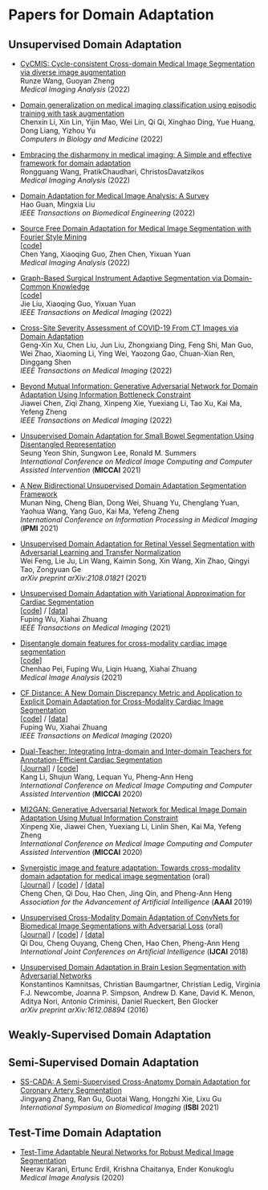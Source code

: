 # Papers for Domain Adaptation
## Unsupervised Domain Adaptation
- [CyCMIS: Cycle-consistent Cross-domain Medical Image Segmentation via diverse image augmentation](https://www.sciencedirect.com/science/article/pii/S136184152100373X)  
Runze Wang, Guoyan Zheng    
*Medical Imaging Analysis* (2022)

- [Domain generalization on medical imaging classification using episodic training with task augmentation](https://www.sciencedirect.com/science/article/pii/S0010482521009380)  
Chenxin Li, Xin Lin, Yijin Mao, Wei Lin, Qi Qi, Xinghao Ding, Yue Huang, Dong Liang, Yizhou Yu  
*Computers in Biology and Medicine* (2022)

- [Embracing the disharmony in medical imaging: A Simple and effective framework for domain adaptation](https://www.sciencedirect.com/science/article/pii/S1361841521003546)  
Rongguang Wang, PratikChaudhari, ChristosDavatzikos  
*Medical Imaging Analysis* (2022)

- [Domain Adaptation for Medical Image Analysis: A Survey](https://ieeexplore.ieee.org/abstract/document/9557808)  
Hao Guan, Mingxia Liu  
*IEEE Transactions on Biomedical Engineering* (2022)

- [Source Free Domain Adaptation for Medical Image Segmentation with Fourier Style Mining](https://www.sciencedirect.com/science/article/pii/S1361841522001049)  
[[code](https://github.com/CityU-AIM-Group/SFDA-FSM)]  
Chen Yang, Xiaoqing Guo, Zhen Chen, Yixuan Yuan  
*Medical Imaging Analysis* (2022)

- [Graph-Based Surgical Instrument Adaptive Segmentation via Domain-Common Knowledge](https://ieeexplore.ieee.org/document/9583929)  
[[code](https://github.com/CityU-AIM-Group/Prototypical-Graph-DA)]  
Jie Liu, Xiaoqing Guo, Yixuan Yuan  
*IEEE Transactions on Medical Imaging* (2022)

- [Cross-Site Severity Assessment of COVID-19 From CT Images via Domain Adaptation](https://ieeexplore.ieee.org/document/9512047)   
Geng-Xin Xu, Chen Liu, Jun Liu, Zhongxiang Ding, Feng Shi, Man Guo, Wei Zhao, Xiaoming Li, Ying Wei, Yaozong Gao, Chuan-Xian Ren, Dinggang Shen  
*IEEE Transactions on Medical Imaging* (2022)

- [Beyond Mutual Information: Generative Adversarial Network for Domain Adaptation Using Information Bottleneck Constraint](https://ieeexplore.ieee.org/document/9558836)  
Jiawei Chen, Ziqi Zhang, Xinpeng Xie, Yuexiang Li, Tao Xu, Kai Ma, Yefeng Zheng  
*IEEE Transactions on Medical Imaging* (2022)

- [Unsupervised Domain Adaptation for Small Bowel Segmentation Using Disentangled Representation](https://link.springer.com/chapter/10.1007/978-3-030-87199-4_27)  
Seung Yeon Shin, Sungwon Lee, Ronald M. Summers  
*International Conference on Medical Image Computing and Computer Assisted Intervention* (**MICCAI** 2021)

- [A New Bidirectional Unsupervised Domain Adaptation Segmentation Framework](https://link.springer.com/chapter/10.1007/978-3-030-78191-0_38)  
Munan Ning, Cheng Bian, Dong Wei, Shuang Yu, Chenglang Yuan, Yaohua Wang, Yang Guo, Kai Ma, Yefeng Zheng  
*International Conference on Information Processing in Medical Imaging* (**IPMI** 2021)

- [Unsupervised Domain Adaptation for Retinal Vessel Segmentation with Adversarial Learning and Transfer Normalization](https://arxiv.org/abs/2108.01821)    
Wei Feng, Lie Ju, Lin Wang, Kaimin Song, Xin Wang, Xin Zhao, Qingyi Tao, Zongyuan Ge  
*arXiv preprint arXiv:2108.01821* (2021)

- [Unsupervised Domain Adaptation with Variational Approximation for Cardiac Segmentation](https://ieeexplore.ieee.org/abstract/document/9459711/)  
[[code](https://github.com/FupingWu90/VarDA)] / [[data](https://github.com/FupingWu90/VarDA)]  
Fuping Wu, Xiahai Zhuang  
*IEEE Transactions on Medical Imaging* (2021)

- [Disentangle domain features for cross-modality cardiac image segmentation](https://www.sciencedirect.com/science/article/pii/S1361841521001249?via%3Dihub)   
[[code](https://github.com/Endless-Hao/DDFSeg)]    
Chenhao Pei, Fuping Wu, Liqin Huang, Xiahai Zhuang  
*Medical Image Analysis* (2021)

- [CF Distance: A New Domain Discrepancy Metric and Application to Explicit Domain Adaptation for Cross-Modality Cardiac Image Segmentation](https://ieeexplore.ieee.org/abstract/document/9165963)  
[[code](https://github.com/FupingWu90/CFDnet)] / [[data](https://github.com/FupingWu90/CT_MR_2D_Dataset_DA)]  
Fuping Wu, Xiahai Zhuang  
*IEEE Transactions on Medical Imaging* (2020)

- [Dual-Teacher: Integrating Intra-domain and Inter-domain Teachers for Annotation-Efficient Cardiac Segmentation](https://arxiv.org/abs/2007.06279)  
[[Journal](https://arxiv.org/abs/2101.02375)] / [[code](https://github.com/kli-lalala/Dual-Teacher-)]  
Kang Li, Shujun Wang, Lequan Yu, Pheng-Ann Heng  
*International Conference on Medical Image Computing and Computer Assisted Intervention* (**MICCAI** 2020)

- [MI2GAN: Generative Adversarial Network for Medical Image Domain Adaptation Using Mutual Information Constraint](https://link.springer.com/chapter/10.1007/978-3-030-59713-9_50)  
Xinpeng Xie, Jiawei Chen, Yuexiang Li, Linlin Shen, Kai Ma, Yefeng Zheng  
*International Conference on Medical Image Computing and Computer Assisted Intervention* (**MICCAI** 2020)

- [Synergistic image and feature adaptation: Towards cross-modality domain adaptation for medical image segmentation](https://ojs.aaai.org/index.php/AAAI/article/view/3874) (oral)  
[[Journal](https://arxiv.org/abs/2002.02255)] / [[code](https://github.com/cchen-cc/SIFA)] / [[data](https://github.com/cchen-cc/SIFA)]  
Cheng Chen, Qi Dou, Hao Chen, Jing Qin, and Pheng-Ann Heng  
*Association for the Advancement of Artificial Intelligence* (**AAAI** 2019)

- [Unsupervised Cross-Modality Domain Adaptation of ConvNets for Biomedical Image Segmentations with Adversarial Loss](https://arxiv.org/abs/1804.10916) (oral)  
[[Journal](https://arxiv.org/abs/1812.07907)] / [[code](https://github.com/carrenD/Medical-Cross-Modality-Domain-Adaptation)] / [[data](https://drive.google.com/file/d/1m9NSHirHx30S8jvN0kB-vkd7LL0oWCq3/view)]  
Qi Dou, Cheng Ouyang, Cheng Chen, Hao Chen, Pheng-Ann Heng  
*International Joint Conferences on Artificial Intelligence* (**IJCAI** 2018)

- [Unsupervised Domain Adaptation in Brain Lesion Segmentation with Adversarial Networks](https://arxiv.org/abs/1612.08894)  
Konstantinos Kamnitsas, Christian Baumgartner, Christian Ledig, Virginia F.J. Newcombe, Joanna P. Simpson, Andrew D. Kane, David K. Menon, Aditya Nori, Antonio Criminisi, Daniel Rueckert, Ben Glocker  
*arXiv preprint arXiv:1612.08894* (2016)

## Weakly-Supervised Domain Adaptation

## Semi-Supervised Domain Adaptation
- [SS-CADA: A Semi-Supervised Cross-Anatomy Domain Adaptation for Coronary Artery Segmentation](https://ieeexplore.ieee.org/abstract/document/9434016)      
Jingyang Zhang, Ran Gu, Guotai Wang, Hongzhi Xie, Lixu Gu  
*International Symposium on Biomedical Imaging* (**ISBI** 2021)

## Test-Time Domain Adaptation
- [Test-Time Adaptable Neural Networks for Robust Medical Image Segmentation](https://www.sciencedirect.com/science/article/pii/S1361841520302711)      
Neerav Karani, Ertunc Erdil, Krishna Chaitanya, Ender Konukoglu  
*Medical Image Analysis* (2020)

